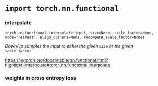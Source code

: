# ```import torch.nn.functional```

### interpolate

```torch.nn.functional.interpolate(input, size=None, scale_factor=None, mode='nearest', align_corners=None, recompute_scale_factor=None)```

*Down/up samples the input to either the given `size` or the given `scale_factor`*

https://pytorch.org/docs/stable/nn.functional.html?highlight=interpolate#torch.nn.functional.interpolate

### weights in cross entropy loss

